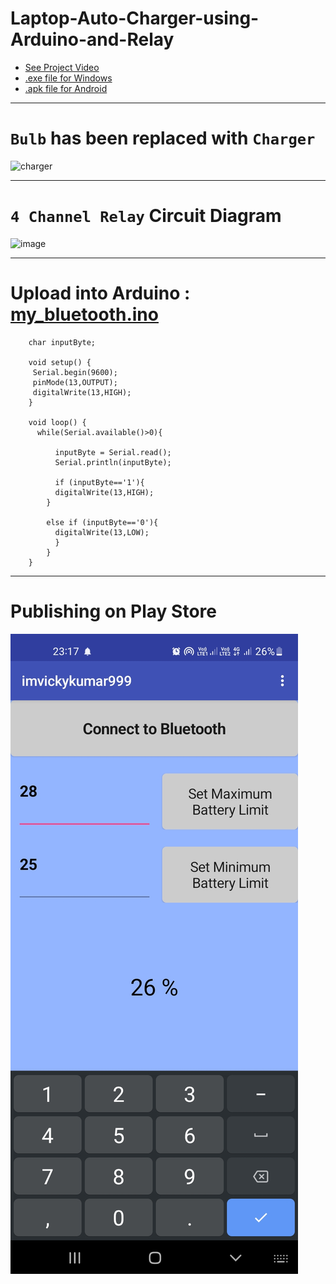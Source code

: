 # Laptop-Auto-Charger-using-Arduino-and-Relay

- [See Project Video](https://github.com/imvickykumar999/Laptop-Auto-Charger-using-Arduino-and-Relay/blob/main/final%20project/WhatsApp%20Video%202022-09-09%20at%2000.53.42.mp4)
- [.exe file for Windows](https://github.com/imvickykumar999/Laptop-Auto-Charger-using-Arduino-and-Relay/blob/main/final%20project/autosocket.exe)
- [.apk file for Android](https://github.com/imvickykumar999/Laptop-Auto-Charger-using-Arduino-and-Relay/blob/main/final%20project/battery.apk)

-----------------------

# `Bulb` has been replaced with `Charger`

![charger](https://user-images.githubusercontent.com/50515418/174425972-de004c74-49f4-4e75-96c2-61e6e4609cef.png)

--------------------------------

# `4 Channel Relay` Circuit Diagram

![image](https://user-images.githubusercontent.com/50515418/190896691-56ffb755-f804-4aab-909b-736becf829a3.png)

------------------------------

# Upload into Arduino : [my_bluetooth.ino](https://github.com/imvickykumar999/Laptop-Auto-Charger-using-Arduino-and-Relay/blob/main/my_Bluetooth/my_Bluetooth.ino)

        char inputByte;

        void setup() {
         Serial.begin(9600);
         pinMode(13,OUTPUT);
         digitalWrite(13,HIGH);
        }

        void loop() {
          while(Serial.available()>0){

              inputByte = Serial.read();
              Serial.println(inputByte);

              if (inputByte=='1'){
              digitalWrite(13,HIGH);
            }

            else if (inputByte=='0'){
              digitalWrite(13,LOW);
              } 
            }
        }

------------------------------------

# Publishing on Play Store

[![ss](https://github.com/imvickykumar999/Laptop-Auto-Charger-using-Arduino-and-Relay/blob/main/Screenshot_20220913-231746.jpg?raw=true)](https://www.youtube.com/watch?v=5GHT4QtotE4)
